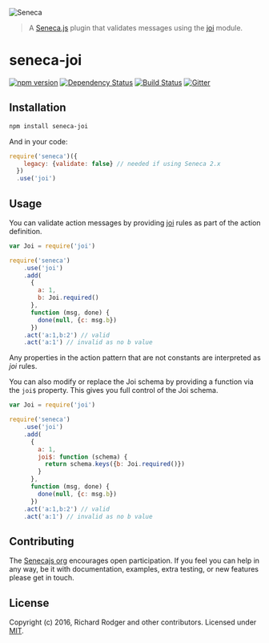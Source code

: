 ![Seneca](http://senecajs.org/files/assets/seneca-logo.png)

> A [Seneca.js][] plugin that validates messages using the
> [joi](github.com/rjrodger/joi) module.

# seneca-joi
[![npm version][npm-badge]][npm-url]
[![Dependency Status][david-badge]][david-url]
[![Build Status][travis-badge]][travis-url]
[![Gitter][gitter-badge]][gitter-url]


## Installation
```sh
npm install seneca-joi
```

And in your code:

```js
require('seneca')({
    legacy: {validate: false} // needed if using Seneca 2.x
  })
  .use('joi')
```

## Usage

You can validate action messages by providing
[joi](github.com/hapijs/joi) rules as part of the
action definition.

```js
var Joi = require('joi')

require('seneca')
    .use('joi')
    .add(
      {
        a: 1,
        b: Joi.required()
      },
      function (msg, done) {
        done(null, {c: msg.b})
      })
    .act('a:1,b:2') // valid
    .act('a:1') // invalid as no b value
```

Any properties in the action pattern that are not constants are
interpreted as _joi_ rules.

You can also modify or replace the Joi schema by providing a function
via the `joi$` property. This gives you full control of the Joi schema.

```js
var Joi = require('joi')

require('seneca')
    .use('joi')
    .add(
      {
        a: 1,
        joi$: function (schema) {
          return schema.keys({b: Joi.required()})
        }
      },
      function (msg, done) {
        done(null, {c: msg.b})
      })
    .act('a:1,b:2') // valid
    .act('a:1') // invalid as no b value
```

## Contributing

The [Senecajs org][] encourages open participation. If you feel you
can help in any way, be it with documentation, examples, extra
testing, or new features please get in touch.


## License
Copyright (c) 2016, Richard Rodger and other contributors.
Licensed under [MIT][].

[MIT]: ./LICENSE
[npm-badge]: https://badge.fury.io/js/seneca-joi.svg
[npm-url]: https://badge.fury.io/js/seneca-joi
[Senecajs org]: https://github.com/senecajs/
[Seneca.js]: https://www.npmjs.com/package/seneca
[@senecajs]: http://twitter.com/senecajs
[senecajs.org]: http://senecajs.org/
[travis-badge]: https://travis-ci.org/rjrodger/seneca-joi.svg
[travis-url]: https://travis-ci.org/rjrodger/seneca-joi
[gitter-badge]: https://badges.gitter.im/Join%20Chat.svg
[gitter-url]: https://gitter.im/rjrodger/seneca-joi
[github issue]: https://github.com/rjrodger/seneca-joi/issues
[david-badge]: https://david-dm.org/rjrodger/seneca-joi.svg
[david-url]: https://david-dm.org/rjrodger/seneca-joi
